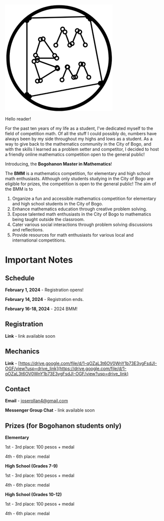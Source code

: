 [![](logo.png)](https://joserollan4.github.io)

Hello reader!

For the past ten years of my life as a student, I've dedicated myself to the field of competition math. Of all the stuff I could possibly do, numbers have always been by my side throughout my highs and lows as a student. As a way to give back to the mathematics community in the City of Bogo, and with the skills I learned as a problem setter and competitor, I decided to host a friendly online mathematics competition open to the general public!

Introducing, the **Bogohanon Master in Mathematics**!

The **BMM** is a mathematics competition, for elementary and high school math enthusiasts. Although only students studying in the City of Bogo are eligible for prizes, the competition is open to the general public! The aim of the BMM is to

1. Organize a fun and accessible mathematics competition for elementary and high school students in the City of Bogo.
2. Enhance mathematics education through creative problem solving.
3. Expose talented math enthusiasts in the City of Bogo to mathematics being taught outside the classroom.
4. Cater various social interactions through problem solving discussions and reflections.
5. Provide resources for math enthusiasts for various local and international competitions.

# Important Notes

## Schedule

**February 1, 2024** - Registration opens!

**February 14, 2024** - Registration ends.

**February 16-18, 2024** - 2024 BMM!

## Registration

**Link** - link available soon

## Mechanics

**Link** - [https://drive.google.com/file/d/1-qOZaL3t6OV0WnY1b73E3vgFsdJI-OGF/view?usp=drive_link](https://drive.google.com/file/d/1-qOZaL3t6OV0WnY1b73E3vgFsdJI-OGF/view?usp=drive_link)

## Contact
**Email** - [joserollan4@gmail.com](mailto:[joserollan4@gmail.com])

**Messenger Group Chat** - link available soon

## Prizes (for Bogohanon students only)
**Elementary**

1st - 3rd place: 100 pesos + medal

4th - 6th place: medal

**High School (Grades 7-9)**

1st - 3rd place: 100 pesos + medal

4th - 6th place: medal

**High School (Grades 10-12)**

1st - 3rd place: 100 pesos + medal

4th - 6th place: medal
